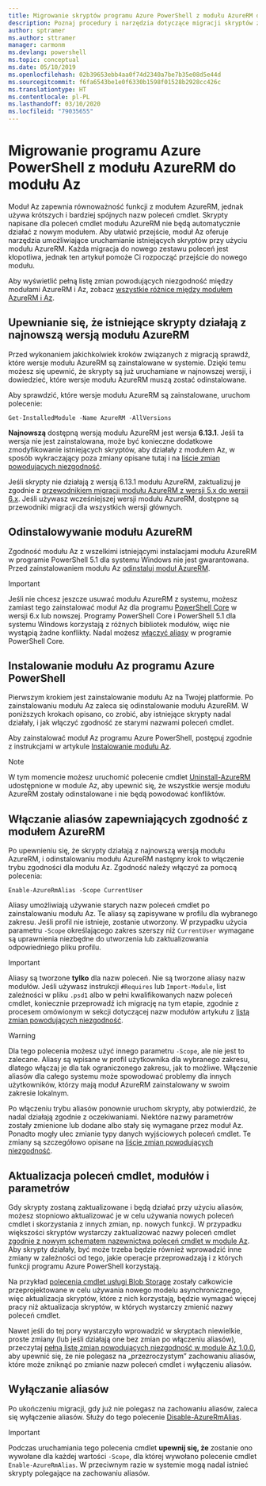 ```yaml
---
title: Migrowanie skryptów programu Azure PowerShell z modułu AzureRM do modułu Az
description: Poznaj procedury i narzędzia dotyczące migracji skryptów z modułu AzureRM do nowego modułu Az.
author: sptramer
ms.author: sttramer
manager: carmonm
ms.devlang: powershell
ms.topic: conceptual
ms.date: 05/10/2019
ms.openlocfilehash: 02b39653ebb4aa0f74d2340a7be7b35e08d5e44d
ms.sourcegitcommit: f6fa6543be1e0f6330b1598f01528b2928cc426c
ms.translationtype: HT
ms.contentlocale: pl-PL
ms.lasthandoff: 03/10/2020
ms.locfileid: "79035655"
---
```

# <a name="migrate-azure-powershell-from-azurerm-to-az"></a>Migrowanie programu Azure PowerShell z modułu AzureRM do modułu Az

Moduł Az zapewnia równoważność funkcji z modułem AzureRM, jednak używa krótszych i bardziej spójnych nazw poleceń cmdlet.
Skrypty napisane dla poleceń cmdlet modułu AzureRM nie będą automatycznie działać z nowym modułem. Aby ułatwić przejście, moduł Az oferuje narzędzia umożliwiające uruchamianie istniejących skryptów przy użyciu modułu AzureRM. Każda migracja do nowego zestawu poleceń jest kłopotliwa, jednak ten artykuł pomoże Ci rozpocząć przejście do nowego modułu.

Aby wyświetlić pełną listę zmian powodujących niezgodność między modułami AzureRM i Az, zobacz [wszystkie różnice między modułem AzureRM i Az](migrate-az-1.0.0.md).

## <a name="ensure-existing-scripts-work-with-the-latest-azurerm-release"></a>Upewnianie się, że istniejące skrypty działają z najnowszą wersją modułu AzureRM

Przed wykonaniem jakichkolwiek kroków związanych z migracją sprawdź, które wersje modułu AzureRM są zainstalowane w systemie. Dzięki temu możesz się upewnić, że skrypty są już uruchamiane w najnowszej wersji, i dowiedzieć, które wersje modułu AzureRM muszą zostać odinstalowane.

Aby sprawdzić, które wersje modułu AzureRM są zainstalowane, uruchom polecenie:

```powershell-interactive
Get-InstalledModule -Name AzureRM -AllVersions
```

__Najnowszą__ dostępną wersją modułu AzureRM jest wersja __6.13.1__. Jeśli ta wersja nie jest zainstalowana, może być konieczne dodatkowe zmodyfikowanie istniejących skryptów, aby działały z modułem Az, w sposób wykraczający poza zmiany opisane tutaj i na [liście zmian powodujących niezgodność](migrate-az-1.0.0.md).

Jeśli skrypty nie działają z wersją 6.13.1 modułu AzureRM, zaktualizuj je zgodnie z [przewodnikiem migracji modułu AzureRM z wersji 5.x do wersji 6.x](/powershell/azure/azurerm/migration-guide.6.0.0).
Jeśli używasz wcześniejszej wersji modułu AzureRM, dostępne są przewodniki migracji dla wszystkich wersji głównych.

## <a name="uninstall-azurerm"></a>Odinstalowywanie modułu AzureRM

Zgodność modułu Az z wszelkimi istniejącymi instalacjami modułu AzureRM w programie PowerShell 5.1 dla systemu Windows nie jest gwarantowana. Przed zainstalowaniem modułu Az [odinstaluj moduł AzureRM](/powershell/azure/uninstall-az-ps#uninstall-the-azurerm-module).

> [!IMPORTANT]
>
> Jeśli nie chcesz jeszcze usuwać modułu AzureRM z systemu, możesz zamiast tego zainstalować moduł Az dla programu [PowerShell Core](/powershell/scripting/install/installing-powershell-core-on-windows) w wersji 6.x lub nowszej. Programy PowerShell Core i PowerShell 5.1 dla systemu Windows korzystają z różnych bibliotek modułów, więc nie wystąpią żadne konflikty. Nadal możesz [włączyć aliasy](#enable-azurerm-compatibility-aliases) w programie PowerShell Core.

## <a name="install-the-azure-powershell-az-module"></a>Instalowanie modułu Az programu Azure PowerShell

Pierwszym krokiem jest zainstalowanie modułu Az na Twojej platformie. Po zainstalowaniu modułu Az zaleca się odinstalowanie modułu AzureRM. W poniższych krokach opisano, co zrobić, aby istniejące skrypty nadal działały, i jak włączyć zgodność ze starymi nazwami poleceń cmdlet.

Aby zainstalować moduł Az programu Azure PowerShell, postępuj zgodnie z instrukcjami w artykule [Instalowanie modułu Az](install-az-ps.md).

> [!NOTE]
> W tym momencie możesz uruchomić polecenie cmdlet [Uninstall-AzureRM](/powershell/module/az.accounts/uninstall-azurerm) udostępnione w module Az, aby upewnić się, że wszystkie wersje modułu AzureRM zostały odinstalowane i nie będą powodować konfliktów.

## <a name="enable-azurerm-compatibility-aliases"></a>Włączanie aliasów zapewniających zgodność z modułem AzureRM

Po upewnieniu się, że skrypty działają z najnowszą wersją modułu AzureRM, i odinstalowaniu modułu AzureRM następny krok to włączenie trybu zgodności dla modułu Az. Zgodność należy włączyć za pomocą polecenia:

```powershell-interactive
Enable-AzureRmAlias -Scope CurrentUser
```

Aliasy umożliwiają używanie starych nazw poleceń cmdlet po zainstalowaniu modułu Az. Te aliasy są zapisywane w profilu dla wybranego zakresu. Jeśli profil nie istnieje, zostanie utworzony.
W przypadku użycia parametru `-Scope` określającego zakres szerszy niż `CurrentUser` wymagane są uprawnienia niezbędne do utworzenia lub zaktualizowania odpowiedniego pliku profilu.

> [!IMPORTANT]
> Aliasy są tworzone __tylko__ dla nazw poleceń. Nie są tworzone aliasy nazw modułów. Jeśli używasz instrukcji `#Requires` lub `Import-Module`, list zależności w pliku `.psd1` albo w pełni kwalifikowanych nazw poleceń cmdlet, koniecznie przeprowadź ich migrację na tym etapie, zgodnie z procesem omówionym w sekcji dotyczącej nazw modułów artykułu z [listą zmian powodujących niezgodność](migrate-az-1.0.0.md).

> [!WARNING]
>
> Dla tego polecenia możesz użyć innego parametru `-Scope`, ale nie jest to zalecane. Aliasy są wpisane w profil użytkownika dla wybranego zakresu, dlatego włączaj je dla tak ograniczonego zakresu, jak to możliwe. Włączenie aliasów dla całego systemu może spowodować problemy dla innych użytkowników, którzy mają moduł AzureRM zainstalowany w swoim zakresie lokalnym.

Po włączeniu trybu aliasów ponownie uruchom skrypty, aby potwierdzić, że nadal działają zgodnie z oczekiwaniami.
Niektóre nazwy parametrów zostały zmienione lub dodane albo stały się wymagane przez moduł Az. Ponadto mogły ulec zmianie typy danych wyjściowych poleceń cmdlet. Te zmiany są szczegółowo opisane na [liście zmian powodujących niezgodność](migrate-az-1.0.0.md).

## <a name="update-cmdlets-modules-and-parameters"></a>Aktualizacja poleceń cmdlet, modułów i parametrów

Gdy skrypty zostaną zaktualizowane i będą działać przy użyciu aliasów, możesz stopniowo aktualizować je w celu używania nowych poleceń cmdlet i skorzystania z innych zmian, np. nowych funkcji. W przypadku większości skryptów wystarczy zaktualizować nazwy poleceń cmdlet [zgodnie z nowym schematem nazewnictwa poleceń cmdlet w module Az](migrate-az-1.0.0.md#cmdlet-noun-prefix-changes). Aby skrypty działały, być może trzeba będzie również wprowadzić inne zmiany w zależności od tego, jakie operacje przeprowadzają i z których funkcji programu Azure PowerShell korzystają.

Na przykład [polecenia cmdlet usługi Blob Storage](migrate-az-1.0.0.md#azstorage-previously-azurestorage-and-azurermstorage) zostały całkowicie przeprojektowane w celu używania nowego modelu asynchronicznego, więc aktualizacja skryptów, które z nich korzystają, będzie wymagać więcej pracy niż aktualizacja skryptów, w których wystarczy zmienić nazwy poleceń cmdlet.

Nawet jeśli do tej pory wystarczyło wprowadzić w skryptach niewielkie, proste zmiany (lub jeśli działają one bez zmian po włączeniu aliasów), przeczytaj [pełną listę zmian powodujących niezgodność w module Az 1.0.0](migrate-az-1.0.0.md), aby upewnić się, że nie polegasz na „przezroczystym” zachowaniu aliasów, które może zniknąć po zmianie nazw poleceń cmdlet i wyłączeniu aliasów.

## <a name="disable-aliases"></a>Wyłączanie aliasów

Po ukończeniu migracji, gdy już nie polegasz na zachowaniu aliasów, zaleca się wyłączenie aliasów. Służy do tego polecenie [Disable-AzureRmAlias](/powershell/module/az.accounts/disable-azurermalias).

> [!IMPORTANT]
> Podczas uruchamiania tego polecenia cmdlet __upewnij się, że__ zostanie ono wywołane dla każdej wartości `-Scope`, dla której wywołano polecenie cmdlet `Enable-AzureRmAlias`. W przeciwnym razie w systemie mogą nadal istnieć skrypty polegające na zachowaniu aliasów.
